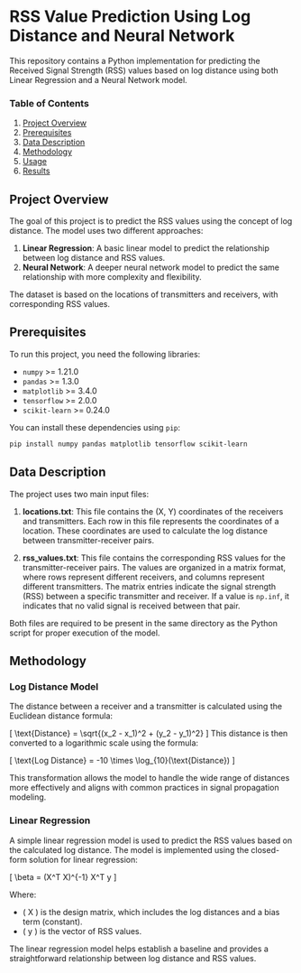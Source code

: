 # RSS Value Prediction Using Log Distance and Neural Network

This repository contains a Python implementation for predicting the Received Signal Strength (RSS) values based on log distance using both Linear Regression and a Neural Network model.

### Table of Contents
1. [Project Overview](#project-overview)
2. [Prerequisites](#prerequisites)
3. [Data Description](#data-description)
4. [Methodology](#methodology)
5. [Usage](#usage)
6. [Results](#results)

## Project Overview

The goal of this project is to predict the RSS values using the concept of log distance. The model uses two different approaches:
1. **Linear Regression**: A basic linear model to predict the relationship between log distance and RSS values.
2. **Neural Network**: A deeper neural network model to predict the same relationship with more complexity and flexibility.

The dataset is based on the locations of transmitters and receivers, with corresponding RSS values.

## Prerequisites

To run this project, you need the following libraries:

- `numpy` >= 1.21.0
- `pandas` >= 1.3.0
- `matplotlib` >= 3.4.0
- `tensorflow` >= 2.0.0
- `scikit-learn` >= 0.24.0

You can install these dependencies using `pip`:

```bash
pip install numpy pandas matplotlib tensorflow scikit-learn
```
## Data Description

The project uses two main input files:

1. **locations.txt**: This file contains the (X, Y) coordinates of the receivers and transmitters. Each row in this file represents the coordinates of a location. These coordinates are used to calculate the log distance between transmitter-receiver pairs.

2. **rss_values.txt**: This file contains the corresponding RSS values for the transmitter-receiver pairs. The values are organized in a matrix format, where rows represent different receivers, and columns represent different transmitters. The matrix entries indicate the signal strength (RSS) between a specific transmitter and receiver. If a value is `np.inf`, it indicates that no valid signal is received between that pair.

Both files are required to be present in the same directory as the Python script for proper execution of the model.

## Methodology

### Log Distance Model
The distance between a receiver and a transmitter is calculated using the Euclidean distance formula:

\[
\text{Distance} = \sqrt{(x_2 - x_1)^2 + (y_2 - y_1)^2}
\]
This distance is then converted to a logarithmic scale using the formula:

\[
\text{Log Distance} = -10 \times \log_{10}(\text{Distance})
\]

This transformation allows the model to handle the wide range of distances more effectively and aligns with common practices in signal propagation modeling.

### Linear Regression
A simple linear regression model is used to predict the RSS values based on the calculated log distance. The model is implemented using the closed-form solution for linear regression:

\[
\beta = (X^T X)^{-1} X^T y
\]

Where:
- \( X \) is the design matrix, which includes the log distances and a bias term (constant).
- \( y \) is the vector of RSS values.

The linear regression model helps establish a baseline and provides a straightforward relationship between log distance and RSS values.
